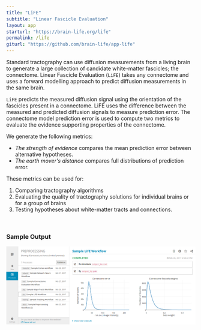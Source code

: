 ```yaml
---
title: "LiFE"
subtitle: "Linear Fascicle Evaluation"
layout: app
starturl: "https://brain-life.org/life"
permalink: /life
giturl: "https://github.com/brain-life/app-life"
---
```


Standard tractography can use diffusion measurements from a living brain to generate a large collection of candidate white-matter fascicles; the connectome. Linear Fascicle Evaluation (`LiFE`) takes any connectome and uses a forward modelling approach to predict diffusion measurements in the same brain. 

`LiFE` predicts the measured diffusion signal using the orientation of the fascicles present in a connectome. LiFE uses the difference between the measured and predicted diffusion signals to measure prediction error. The connectome model prediction error is used to compute two metrics to evaluate the evidence supporting properties of the connectome. 

We generate the following metrics:

* *The strength of evidence* compares the mean prediction error between alternative hypotheses. 
* *The earth mover's distance* compares full distributions of prediction error. 

These metrics can be used for: 

1. Comparing tractography algorithms 
2. Evaluating the quality of tractography solutions for individual brains or for a group of brains
3. Testing hypotheses about white-matter tracts and connections.

<br>
<h3>Sample Output</h3>
<center>
<img src="/images/screenshots/life.png" class="screenshot">
</center>
<br>
